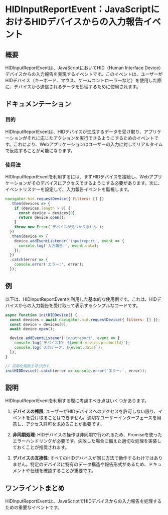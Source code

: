 <!--
Meta Description: # HIDInputReportEvent：JavaScriptにおけるHIDデバイスからの入力報告イベント ## 概要 HIDInputReportEventは、JavaScriptにおいてHID（Human Interface Device）デバイスからの入力報告を表現するイベントです。このイベ...
Meta Keywords: device, error, devices, event, console
-->

# HIDInputReportEvent：JavaScriptにおけるHIDデバイスからの入力報告イベント

## 概要
HIDInputReportEventは、JavaScriptにおいてHID（Human Interface Device）デバイスからの入力報告を表現するイベントです。このイベントは、ユーザーがHIDデバイス（キーボード、マウス、ゲームコントローラーなど）を使用した際に、デバイスから送信されるデータを処理するために使用されます。

## ドキュメンテーション
### 目的
HIDInputReportEventは、HIDデバイスが生成するデータを受け取り、アプリケーションがそれに応じたアクションを実行できるようにするためのイベントです。これにより、Webアプリケーションはユーザーの入力に対してリアルタイムで反応することが可能になります。

### 使用法
HIDInputReportEventを利用するには、まずHIDデバイスを接続し、Webアプリケーションがそのデバイスにアクセスできるようにする必要があります。次に、イベントリスナーを設定して、入力報告イベントを監視します。

```javascript
navigator.hid.requestDevice({ filters: [] })
  .then(devices => {
    if (devices.length > 0) {
      const device = devices[0];
      return device.open();
    }
    throw new Error('デバイスが見つかりません');
  })
  .then(device => {
    device.addEventListener('inputreport', event => {
      console.log('入力報告:', event.data);
    });
  })
  .catch(error => {
    console.error('エラー:', error);
  });
```

## 例
以下は、HIDInputReportEventを利用した基本的な使用例です。これは、HIDデバイスからの入力報告を受け取って表示するシンプルなコードです。

```javascript
async function initHIDDevice() {
  const devices = await navigator.hid.requestDevice({ filters: [] });
  const device = devices[0];
  await device.open();

  device.addEventListener('inputreport', event => {
    console.log(`デバイスID: ${event.device.productId}`);
    console.log(`入力データ: ${event.data}`);
  });
}

// 初期化関数を呼び出す
initHIDDevice().catch(error => console.error('エラー:', error));
```

## 説明
HIDInputReportEventを利用する際に考慮すべき点はいくつかあります。

1. **デバイスの権限**: ユーザーがHIDデバイスへのアクセスを許可しない限り、イベントを受け取ることはできません。適切なユーザーインターフェースを用意し、アクセス許可を求めることが重要です。

2. **非同期処理**: HIDデバイスの操作は非同期で行われるため、Promiseを使ったエラーハンドリングが必要です。失敗した場合に備えた適切な処理を実装しておくことが推奨されます。

3. **デバイスの互換性**: すべてのHIDデバイスが同じ方法で動作するわけではありません。特定のデバイスに特有のデータ構造や報告形式があるため、ドキュメントや仕様を確認することが重要です。

## ワンライントまとめ
HIDInputReportEventは、JavaScriptでHIDデバイスからの入力報告を処理するための重要なイベントです。